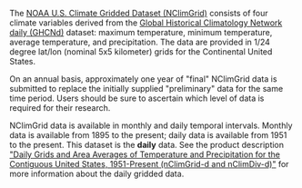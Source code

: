 The [NOAA U.S. Climate Gridded Dataset (NClimGrid)](https://www.ncei.noaa.gov/access/metadata/landing-page/bin/iso?id=gov.noaa.ncdc:C00332) consists of four climate variables derived from the [Global Historical Climatology Network daily (GHCNd)](https://www.ncei.noaa.gov/products/land-based-station/global-historical-climatology-network-daily) dataset: maximum temperature, minimum temperature, average temperature, and precipitation. The data are provided in 1/24 degree lat/lon (nominal 5x5 kilometer) grids for the Continental United States. 

On an annual basis, approximately one year of "final" NClimGrid data is submitted to replace the initially supplied "preliminary" data for the same time period. Users should be sure to ascertain which level of data is required for their research.

NClimGrid data is available in monthly and daily temporal intervals. Monthly data is available from 1895 to the present; daily data is available from 1951 to the present. This dataset is the **daily** data. See the product description ["Daily Grids and Area Averages of Temperature and Precipitation for the Contiguous United States, 1951-Present (nClimGrid-d and nClimDiv-d)"](https://www1.ncdc.noaa.gov/pub/data/daily-grids/docs/nclimdiv-description.pdf) for more information about the daily gridded data.
